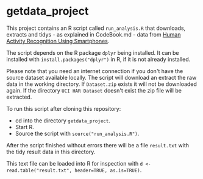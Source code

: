 getdata_project
===============

This project contains an R script called <code>run_analysis.R</code> that downloads, extracts and tidys - as explained in CodeBook.md - data from [Human Activity Recognition Using Smartphones](http://archive.ics.uci.edu/ml/datasets/Human+Activity+Recognition+Using+Smartphones).

The script depends on the R package <code>dplyr</code> being installed. It can be installed with <code>install.packages("dplyr")</code> in R, if it is not already installed.

Please note that you need an internet connection if you don't have the source dataset available locally. The script will download an extract the raw data in the working directory. If <code>Dataset.zip</code> exists it will not be downloaded again. If the directory <code>UCI HAR Dataset</code> doesn't exist the zip file will be extracted.

To run this script after cloning this repository:

* cd into the directory <code>getdata_project</code>.
* Start R.
* Source the script with <code>source("run_analysis.R")</code>.

After the script finished without errors there will be a file <code>result.txt</code> with the tidy result data in this directory.

This text file can be loaded into R for inspection with
<code>d <- read.table("result.txt", header=TRUE, as.is=TRUE)</code>.
